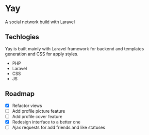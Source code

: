 # Yay
A social network build with Laravel

## Techlogies
Yay is built mainly with Laravel framework for backend and templates generation and CSS for apply styles.

- PHP
- Laravel
- CSS
- JS

## Roadmap
- [x] Refactor views
- [ ] Add profile picture feature
- [ ] Add profile cover feature
- [x] Redesign interface to a better one
- [ ] Ajax requests for add friends and like statuses
